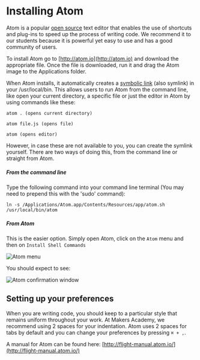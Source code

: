 # Installing Atom

Atom is a popular [open source](https://en.wikipedia.org/wiki/Open-source_software) text editor that enables the use of shortcuts and plug-ins to speed up the process of writing code. We recommend it to our students because it is powerful yet easy to use and has a good community of users.

To install Atom go to [http://atom.io](http://atom.io) and download the appropriate file. Once the file is downloaded, run it and drag the Atom image to the Applications folder.

When Atom installs, it automatically creates a [symbolic link](https://en.wikipedia.org/wiki/Symbolic_link) (also symlink) in your /usr/local/bin. This allows users to run Atom from the command line, like open your current directory, a specific file or just the editor in Atom by using commands like these:

```
atom . (opens current directory)

atom file.js (opens file)

atom (opens editor)
```
However, in case these are not available to you, you can create the symlink yourself. There are two ways of doing this, from the command line or straight from Atom.

##### From the command line

Type the following command into your command line terminal (You may need to prepend this with the 'sudo' command):

```
ln -s /Applications/Atom.app/Contents/Resources/app/atom.sh /usr/local/bin/atom
```

##### From Atom

This is the easier option. Simply open Atom, click on the `Atom` menu and then on `Install Shell Commands`

![Atom menu](https://cloud.githubusercontent.com/assets/194400/7987327/ba954dce-0ad4-11e5-897a-19ed0f37ff41.png)

You should expect to see:

![Atom confirmation window](https://cloud.githubusercontent.com/assets/194400/7987297/88143464-0ad4-11e5-81f3-4ec7c1bdfc42.png)


## Setting up your preferences

When you are writing code, you should keep to a particular style that remains uniform throughout your work. At Makers Academy, we recommend using 2 spaces for your indentation. Atom uses 2 spaces for tabs by default and you can change your preferences by pressing ``` ⌘ + , ```.

A manual for Atom can be found here: [http://flight-manual.atom.io/](http://flight-manual.atom.io/)

